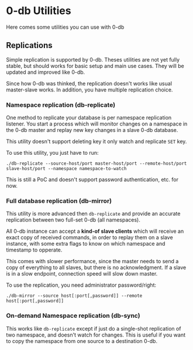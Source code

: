 # 0-db Utilities
Here comes some utilities you can use with 0-db

## Replications
Simple replication is supported by 0-db.
Theses utilities are not yet fully stable, but should works for basic setup and main use cases.
They will be updated and improved like 0-db.

Since how 0-db was thinked, the replication doesn't works like usual master-slave works. In addition, you have
multiple replication choice.

### Namespace replication (db-replicate)
One method to replicate your database is per namespace replication listener. You start a process which will
monitor changes on a namespace in the 0-db master and replay new key changes in a slave 0-db database.

This utility doesn't support deleting key it only watch and replicate `SET` key.

To use this utility, you just have to run:
```
./db-replicate --source-host/port master-host/port --remote-host/port slave-host/port --namespace namespace-to-watch
```

This is still a PoC and doesn't support password authentication, etc. for now.

### Full database replication (db-mirror)
This utility is more advanced then `db-replicate` and provide an accurate replication between two full-set 0-db (all namespaces).

All 0-db instance can accept a **kind-of slave clients** which will receive an exact copy of received commands, in order
to replay them on a slave instance, with some extra flags to know on which namespace and timestamp to opperate.

This comes with slower performance, since the master needs to send a copy of everything to all slaves, but there is no
acknowledgment. If a slave is in a slow endpoint, connection speed will slow down master.

To use the replication, you need administrator password/right:
```
./db-mirror --source host[:port[,password]] --remote host[:port[,password]]
```

### On-demand Namespace replication (db-sync)
This works like `db-replicate` except if just do a single-shot replication of two namespace, and doesn't watch for changes.
This is useful if you want to copy the namespace from one source to a destination 0-db.
